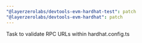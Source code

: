 ```yaml
---
"@layerzerolabs/devtools-evm-hardhat-test": patch
"@layerzerolabs/devtools-evm-hardhat": patch
---
```


Task to validate RPC URLs within hardhat.config.ts
